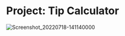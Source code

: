 Project: Tip Calculator
==================================

![Screenshot_20220718-141140000](https://user-images.githubusercontent.com/85061997/179505129-65f0b24e-575d-45d1-9e35-3543e55327be.png)

